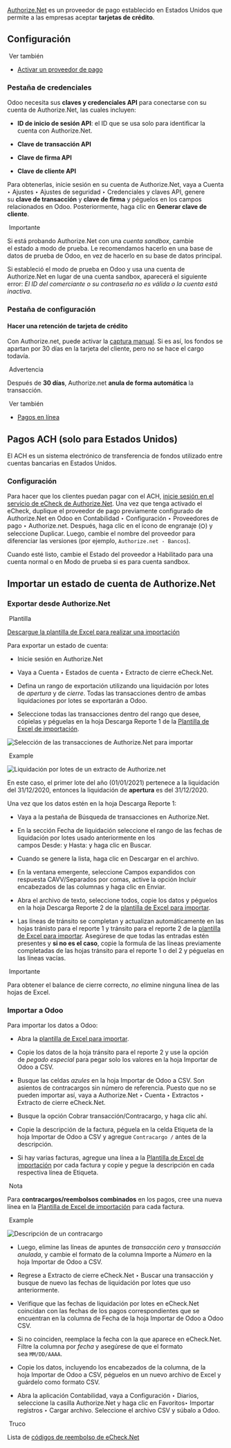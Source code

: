 [Authorize.Net](https://www.authorize.net/) es un proveedor de pago establecido en Estados Unidos que permite a las empresas aceptar **tarjetas de crédito**.

## Configuración[](https://www.odoo.com/documentation/17.0/es/applications/finance/payment_providers/authorize.html#configuration "Enlazar permanentemente con este título")

 Ver también

- [Activar un proveedor de pago](https://www.odoo.com/documentation/17.0/es/applications/finance/payment_providers.html#payment-providers-add-new)
    

### Pestaña de credenciales[](https://www.odoo.com/documentation/17.0/es/applications/finance/payment_providers/authorize.html#credentials-tab "Enlazar permanentemente con este título")

Odoo necesita sus **claves y credenciales API** para conectarse con su cuenta de Authorize.Net, las cuales incluyen:

- **ID de inicio de sesión API**: el ID que se usa solo para identificar la cuenta con Authorize.Net.
    
- **Clave de transacción API**
    
- **Clave de firma API**
    
- **Clave de cliente API**
    

Para obtenerlas, inicie sesión en su cuenta de Authorize.Net, vaya a Cuenta ‣ Ajustes ‣ Ajustes de seguridad ‣ Credenciales y claves API, genere su **clave de transacción** y **clave de firma** y péguelos en los campos relacionados en Odoo. Posteriormente, haga clic en **Generar clave de cliente**.

 Importante

Si está probando Authorize.Net con una _cuenta sandbox_, cambie el estado a modo de prueba. Le recomendamos hacerlo en una base de datos de prueba de Odoo, en vez de hacerlo en su base de datos principal.

Si estableció el modo de prueba en Odoo y usa una cuenta de Authorize.Net en lugar de una cuenta sandbox, aparecerá el siguiente error: _El ID del comerciante o su contraseña no es válida o la cuenta está inactiva_.

### Pestaña de configuración[](https://www.odoo.com/documentation/17.0/es/applications/finance/payment_providers/authorize.html#configuration-tab "Enlazar permanentemente con este título")

#### Hacer una retención de tarjeta de crédito[](https://www.odoo.com/documentation/17.0/es/applications/finance/payment_providers/authorize.html#place-a-hold-on-a-card "Enlazar permanentemente con este título")

Con Authorize.net, puede activar la [captura manual](https://www.odoo.com/documentation/17.0/es/applications/finance/payment_providers.html#payment-providers-manual-capture). Si es así, los fondos se apartan por 30 días en la tarjeta del cliente, pero no se hace el cargo todavía.

 Advertencia

Después de **30 días**, Authorize.net **anula de forma automática** la transacción.

 Ver también

- [Pagos en línea](https://www.odoo.com/documentation/17.0/es/applications/finance/payment_providers.html)
    

## Pagos ACH (solo para Estados Unidos)[](https://www.odoo.com/documentation/17.0/es/applications/finance/payment_providers/authorize.html#ach-payments-usa-only "Enlazar permanentemente con este título")

El ACH es un sistema electrónico de transferencia de fondos utilizado entre cuentas bancarias en Estados Unidos.

### Configuración[](https://www.odoo.com/documentation/17.0/es/applications/finance/payment_providers/authorize.html#id2 "Enlazar permanentemente con este título")

Para hacer que los clientes puedan pagar con el ACH, [inicie sesión en el servicio de eCheck de Authorize.Net](https://www.authorize.net/payments/echeck.html). Una vez que tenga activado el eCheck, duplique el proveedor de pago previamente configurado de Authorize.Net en Odoo en Contabilidad ‣ Configuración ‣ Proveedores de pago ‣ Authorize.net. Después, haga clic en el icono de engranaje (⛭) y seleccione Duplicar. Luego, cambie el nombre del proveedor para diferenciar las versiones (por ejemplo, `Authorize.net - Bancos`).

Cuando esté listo, cambie el Estado del proveedor a Habilitado para una cuenta normal o en Modo de prueba si es para cuenta sandbox.

## Importar un estado de cuenta de Authorize.Net[](https://www.odoo.com/documentation/17.0/es/applications/finance/payment_providers/authorize.html#import-an-authorize-net-statement "Enlazar permanentemente con este título")

### Exportar desde Authorize.Net[](https://www.odoo.com/documentation/17.0/es/applications/finance/payment_providers/authorize.html#export-from-authorize-net "Enlazar permanentemente con este título")

 Plantilla

[Descargue la plantilla de Excel para realizar una importación](https://docs.google.com/spreadsheets/d/1CMVtBWLLVIrUpYA92paw-cL7-WdKLbaa/edit?usp=share_link&ouid=105295722917050444558&rtpof=true&sd=true)

Para exportar un estado de cuenta:

- Inicie sesión en Authorize.Net
    
- Vaya a Cuenta ‣ Estados de cuenta ‣ Extracto de cierre eCheck.Net.
    
- Defina un rango de exportación utilizando una liquidación por lotes de _apertura_ y de _cierre_. Todas las transacciones dentro de ambas liquidaciones por lotes se exportarán a Odoo.
    
- Seleccione todas las transacciones dentro del rango que desee, cópielas y péguelas en la hoja Descarga Reporte 1 de la [Plantilla de Excel de importación](https://www.odoo.com/documentation/17.0/es/applications/finance/payment_providers/authorize.html#authorize-import-template).
    

![Selección de las transacciones de Authorize.Net para importar](https://www.odoo.com/documentation/17.0/es/_images/authorize-report1.png)

 Example

![Liquidación por lotes de un extracto de Authorize.net](https://www.odoo.com/documentation/17.0/es/_images/authorize-settlement-batch.png)

En este caso, el primer lote del año (01/01/2021) pertenece a la liquidación del 31/12/2020, entonces la liquidación de **apertura** es del 31/12/2020.

Una vez que los datos estén en la hoja Descarga Reporte 1:

- Vaya a la pestaña de Búsqueda de transacciones en Authorize.Net.
    
- En la sección Fecha de liquidación seleccione el rango de las fechas de liquidación por lotes usado anteriormente en los campos Desde: y Hasta: y haga clic en Buscar.
    
- Cuando se genere la lista, haga clic en Descargar en el archivo.
    
- En la ventana emergente, seleccione Campos expandidos con respuesta CAVV/Separados por comas, active la opción Incluir encabezados de las columnas y haga clic en Enviar.
    
- Abra el archivo de texto, seleccione todos, copie los datos y péguelos en la hoja Descarga Reporte 2 de la [plantilla de Excel para importar](https://www.odoo.com/documentation/17.0/es/applications/finance/payment_providers/authorize.html#authorize-import-template).
    
- Las líneas de tránsito se completan y actualizan automáticamente en las hojas tránisto para el reporte 1 y tránsito para el reporte 2 de la [plantilla de Excel para importar](https://www.odoo.com/documentation/17.0/es/applications/finance/payment_providers/authorize.html#authorize-import-template). Asegúrese de que todas las entradas estén presentes y **si no es el caso**, copie la formula de las líneas previamente completadas de las hojas tránsito para el reporte 1 o del 2 y péguelas en las líneas vacías.
    

 Importante

Para obtener el balance de cierre correcto, _no_ elimine ninguna línea de las hojas de Excel.

### Importar a Odoo[](https://www.odoo.com/documentation/17.0/es/applications/finance/payment_providers/authorize.html#import-into-odoo "Enlazar permanentemente con este título")

Para importar los datos a Odoo:

- Abra la [plantilla de Excel para importar](https://www.odoo.com/documentation/17.0/es/applications/finance/payment_providers/authorize.html#authorize-import-template).
    
- Copie los datos de la hoja tránsito para el reporte 2 y use la opción de _pegado especial_ para pegar solo los valores en la hoja Importar de Odoo a CSV.
    
- Busque las celdas _azules_ en la hoja Importar de Odoo a CSV. Son asientos de contracargos sin número de referencia. Puesto que no se pueden importar así, vaya a Authorize.Net ‣ Cuenta ‣ Extractos ‣ Extracto de cierre eCheck.Net.
    
- Busque la opción Cobrar transacción/Contracargo, y haga clic ahí.
    
- Copie la descripción de la factura, péguela en la celda Etiqueta de la hoja Importar de Odoo a CSV y agregue `Contracargo /` antes de la descripción.
    
- Si hay varias facturas, agregue una línea a la [Plantilla de Excel de importación](https://www.odoo.com/documentation/17.0/es/applications/finance/payment_providers/authorize.html#authorize-import-template) por cada factura y copie y pegue la descripción en cada respectiva línea de Etiqueta.
    

 Nota

Para **contracargos/reembolsos combinados** en los pagos, cree una nueva línea en la [Plantilla de Excel de importación](https://www.odoo.com/documentation/17.0/es/applications/finance/payment_providers/authorize.html#authorize-import-template) para cada factura.

 Example

![Descripción de un contracargo](https://www.odoo.com/documentation/17.0/es/_images/authorize-chargeback-desc.png)

- Luego, elimine las líneas de apuntes de _transacción cero_ y _transacción anulada_, y cambie el formato de la columna Importe a _Número_ en la hoja Importar de Odoo a CSV.
    
- Regrese a Extracto de cierre eCheck.Net ‣ Buscar una transacción y busque de nuevo las fechas de liquidación por lotes que uso anteriormente.
    
- Verifique que las fechas de liquidación por lotes en eCheck.Net coincidan con las fechas de los pagos correspondientes que se encuentran en la columna de Fecha de la hoja Importar de Odoo a Odoo CSV.
    
- Si no coinciden, reemplace la fecha con la que aparece en eCheck.Net. Filtre la columna por _fecha_ y asegúrese de que el formato sea `MM/DD/AAAA`.
    
- Copie los datos, incluyendo los encabezados de la columna, de la hoja Importar de Odoo a CSV, péguelos en un nuevo archivo de Excel y guárdelo como formato CSV.
    
- Abra la aplicación Contabilidad, vaya a Configuración ‣ Diarios, seleccione la casilla Authorize.Net y haga clic en Favoritos‣ Importar registros ‣ Cargar archivo. Seleccione el archivo CSV y súbalo a Odoo.
    

 Truco

Lista de [códigos de reembolso de eCheck.Net](https://support.authorize.net/knowledgebase/Knowledgearticle/?code=000001293)